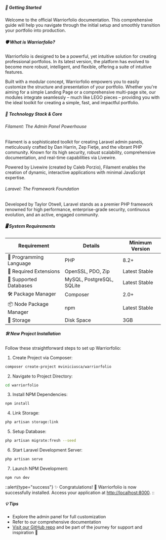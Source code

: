 ##### 🚀 Getting Started 

Welcome to the official Warriorfolio documentation. This comprehensive guide will help you navigate through the initial setup and smoothly transition your portfolio into production.

##### 🛡️ What is Warriorfolio?

Warriorfolio is designed to be a powerful, yet intuitive solution for creating professional portfolios. In its latest version, the platform has evolved to become more robust, intelligent, and flexible, offering a suite of intuitive features. 

Built with a modular concept, Warriorfolio empowers you to easily customize the structure and presentation of your portfolio. Whether you're aiming for a simple Landing Page or a comprehensive multi-page site, our modules integrate seamlessly – much like LEGO pieces – providing you with the ideal toolkit for creating a simple, fast, and impactful portfolio.

##### 🔧 Technology Stack & Core

###### Filament: The Admin Panel Powerhouse
Filament is a sophisticated toolkit for creating Laravel admin panels, meticulously crafted by Dan Harrin, Zep Fietje, and the vibrant PHP community. Known for its high security, robust scalability, comprehensive documentation, and real-time capabilities via Livewire.

Powered by Livewire (created by Caleb Porzio), Filament enables the creation of dynamic, interactive applications with minimal JavaScript expertise.

###### Laravel: The Framework Foundation
Developed by Taylor Otwell, Laravel stands as a premier PHP framework renowned for high performance, enterprise-grade security, continuous evolution, and an active, engaged community.

##### 🖥️ System Requirements 

| Requirement            | Details                   | Minimum Version |
| ---------------------- | ------------------------- | --------------- |
| 🐘 Programming Language | PHP                       | 8.2+            |
| 🧪 Required Extensions  | OpenSSL, PDO, Zip         | Latest Stable   |
| 💾 Supported Databases  | MySQL, PostgreSQL, SQLite | Latest Stable   |
| 🛠️ Package Manager      | Composer                  | 2.0+            |
| 📦 Node Package Manager | npm                       | Latest Stable   |
| 💽 Storage              | Disk Space                | 3GB             |

##### 🛠️ New Project Installation 

Follow these straightforward steps to set up Warriorfolio:

1. Create Project via Composer:
```bash
composer create-project mviniciusca/warriorfolio
```

2. Navigate to Project Directory:
```bash
cd warriorfolio
```

3. Install NPM Dependencies:
```bash
npm install
```

4. Link Storage:
```bash
php artisan storage:link
```

5. Setup Database:
```bash
php artisan migrate:fresh --seed
```

6. Start Laravel Development Server:
```bash
php artisan serve
```

7. Launch NPM Development:
```bash
npm run dev
```

::alert{type="success"}
✨ Congratulations! 🎉 Warriorfolio is now successfully installed. Access your application at [http://localhost:8000](http://localhost:8000).
::

##### 💡 Tips 
- Explore the admin panel for full customization
- Refer to our comprehensive documentation
- [Visit our GitHub repo](https://github.com/mviniciusca) and be part of the journey for support and inspiration 💜